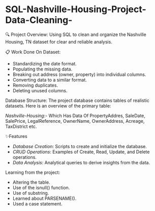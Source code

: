 # SQL-Nashville-Housing-Project-Data-Cleaning-

🔍 Project Overview: Using SQL to clean and organize the Nashville Housing, TN dataset for clear and reliable analysis.




📋 Work Done On Dataset:

- Standardizing the date format.
- Populating the missing data.
- Breaking out address (owner, property) into individual columns.
- Converting data to a similar format.
- Removing duplicates.
- Deleting unused columns.


Database Structure: 
 The project database contains tables of realistic datasets. Here is an overview of the primary table:

 *Nashville-Housing*:- Which Has Data Of PropertyAddres, SaleDate, SalePrice,	LegalReference,	OwnerName,	OwnerAddress,	Acreage,	TaxDistrict etc.



✨Features
- *Database Creation*: Scripts to create and initialize the database.
- *CRUD Operations*: Examples of Create, Read, Update, and Delete operations.
- *Data Analysis*: Analytical queries to derive insights from the data.

Learning from the project: 

- Altering the table.
- Use of the isnull() function.
- Use of substring.
- Learned about PARSENAME().
- Used a case statement.





